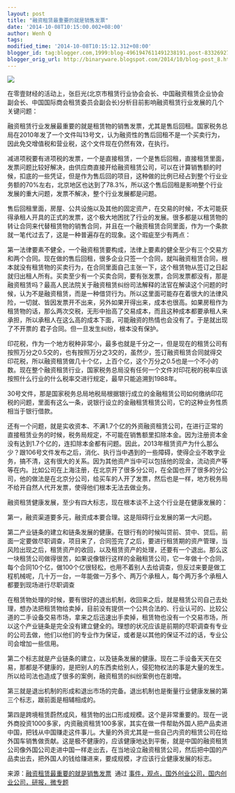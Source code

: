 ```yaml
---
layout: post
title: "融资租赁最重要的就是销售发票"
date: '2014-10-08T10:15:00.002+08:00'
author: Wenh Q
tags:
modified_time: '2014-10-08T10:15:12.312+08:00'
blogger_id: tag:blogger.com,1999:blog-4961947611491238191.post-8332692741882846173
blogger_orig_url: http://binaryware.blogspot.com/2014/10/blog-post_8.html
--- 
```

![](https://images-blogger-opensocial.googleusercontent.com/gadgets/proxy?url=http%3A%2F%2Fkuailiyu.cyzone.cn%2Fuploadfile%2F2014%2F1007%2F20141007103726759.jpg&container=blogger&gadget=a&rewriteMime=image%2F*)

在零壹财经的活动上，张巨光(北京市租赁行业协会会长、中国融资租赁企业协会副会长、中国国际商会租赁委员会副会长)分析目前影响融资租赁行业发展的几个关键问题：

融资租赁行业发展最重要的就是租赁物的销售发票，尤其是售后回租。国家税务总局在2010年发了一个文件叫13号文，认为融资性的售后回租不是一个买卖行为，因此免交增值税和营业税，这个文件现在仍然有效，在执行。

减进项税要有进项税的发票，一个是直接租赁，一个是售后回租，直接租赁里面，发票问题比较好解决，由供应商直接开给融资租赁公司，可以在计算销售额的时候，扣底的一些凭证，但是作为售后回的项目，这种做的比例已经占到整个行业业务额的70%左右，北京地区也达到了78.3%，所以这个售后回租是影响整个行业发展的重大问题，发票不解决，整个行业发展都是问题。

售后回租里面，房屋、公共设施以及其他的固定资产，在交易的时候，不太可能获得承租人开具的正式的发票，这个极大地困扰了行业的发展。很多都是以租赁物的转让合同来代替租赁物的销售合同，并且在一个融资租赁合同里面，作为一个条款就一笔代过去了，这是一种普遍存在的现象。这个瑕疵至少有两点：

第一法律要素不健全，一个融资租赁要构成，法律上要素的健全至少有三个交易方和两个合同。现在做的售后回租，很多企业只签一个合同，就叫融资租赁合同，根本就没有租赁物的买卖行为，在合同里面自己主张一下，这个租赁物从签订之日起就归出租人所有。买卖至少有一个买卖合同，要有张发票，合同发票都没有，那是融资租赁吗？最高人民法院关于融资租赁纠纷司法解释的法官在解读这个问题的时候，认为不是融资租赁，而是一种借贷行为。所以这里面可能存在着很大的法律风险，一切就、皆因发票开不出来，另外如果开得出来，成本也很高。如果房租作为租赁物的话，那么两次交税，无形中抬高了交易成本，而且这种成本都要承租人来承担，所以承租人在这么高的成本下面，可能融资的热情也会没有了。于是就出现了不开票的
君子合同。但一旦发生纠纷，根本没有保护。

印花税，作为一个地方税种非常小，最多也就是千分之一，但是现在的租赁公司有按照万分之0.5交的，也有按照万分之3交的，虽然少，签订融资租赁合同就得交印花税，所以融资租赁做几十个亿，上百个亿，这个万分之0.5也是一个不小的数。现在整个融资租赁行业，国家税务总局没有任何一个文件对印花税的税率应该按照什么行业的什么税率交进行规定，最早只能追溯到1988年。

30号文件，那是国家税务总局地税局根据银行成立的金融租赁公司如何缴纳印花税的问题，里面有这么一条，说银行设立的金融租赁租赁公司，它的这种业务性质相当于银行借款。

还有一个问题，就是实收资本、不满1.7个亿的外资融资租赁公司，在进行正常的直接租赁业务的时候，税务局规定，不可能在销售额里扣除本金。因为注册资本金没有达到1.7个亿的，连扣除本金都有问题。因此，2013年租赁资产为什么那么少？跟106号文件发布之后，消化、执行当中遇到的一些障碍，使得企业不敢字业务，搞不清，这有很大的关系。因为其他资产当中可以包括他的现金，流动资产等等在内。比如公司在上海注册，在北京开了很多分公司，在全国也开了很多的分公司，他的做法是在北京分公司，给买车的人开了发票，然后也是一样，地方税务局不给开自然人代开发票，使得他们根本无法去做业务。

融资租赁健康发展，至少有四大标志，现在根本谈不上这个行业是在健康发展的：

第一，融资渠道要多元，融资成本要合理。这是阻碍行业发展的第一大问题。

第二产业链条的建立和链条发展的健康。在银行有的时候叫贷前、贷中、贷后。前面一定要做尽职调查，项目来了，合同签完了之后，要进行租赁期的资产管理，当风险出现之后，租赁资产的收回，以及租赁资产的处理，还要有一个退出。那么这一块租赁公司做得很苦，如果说像银行这样的金融租赁公司，它一年做十个合同，每个合同10个亿，做100个亿很轻松，也用不着别人去给调查，但反过来要是做工程机械呢，几十万一台，一年能做一万多个、两万个承租人，每个两万多个承租人都要到现场进行尽职调查

在租赁物处理的时候，要有很好的退出机制，收回来之后，就是租赁公司自己去处理，想办法把租赁物给卖掉，目前没有提供一个公共合法的、行业认可的、比较公道的二手设备交易市场，拿来之后迅速出手卖掉，租赁物也没有一个交易市场，所以这个产业链条是完全没有建立健全的。理想的状况应该是前期的尽职调查有专业的公司去做，他们以他们的专业作为保证，或者是以其他的保证不过的话，专业公司会增加一些信用。

第二个标志就是产业链条的建立，以及链条发展的健康。现在二手设备天天在交易，那都是不健康的，是把别人的东西卖给别人，侵犯物权法的事是大量的发生。所以给司法也造成了很多的案例，融资租赁的纠纷案例也在剧增。

第三就是退出机制的形成和退出市场的完备。退出机制也是衡量行业健康发展的第三个标志，跟前面是相辅相成的。

第四是跨境租赁蔚然成风，租赁物的出口形成规模。这个是非常重要的。现在一说外商投资1000多家，内资融资租赁100多家，其实在做一件帮助外国人把产品卖进中国，把钱从中国赚走这件事儿。大量的外资尤其是一些自己内资的租赁公司在给外国车销售做贡献。这是极不健康的，应该健康地达到平衡，就是中国的融资租赁公司像外国公司走进中国一样走出去，在当地设立融资租赁公司，然后把中国的产品卖出去，把外国人的钱给赚进来，要成规模，才应该行业健康发展的标志。

来源：[融资租赁最重要的就是销售发票](http://kuailiyu.cyzone.cn/article/11401.html?utm_source=rss&utm_medium=rss)  通过 [事件，观点，国外创业公司，国内创业公司，研报，微专题](http://kuailiyu.cyzone.cn/)

